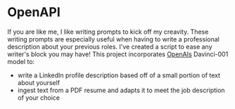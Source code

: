 # OpenAPI

If you are like me, I like writing prompts to kick off my creavity. These writing prompts are especially useful when having to write a professional description about your previous roles. I've created a script to ease any writer's block you may have!  This project incorporates [OpenAIs](https://beta.openai.com/docs/guides/completion) 
Davinci-001 model to:
* write a LinkedIn profile description based off of a small portion of text about yourself
* ingest text from a PDF resume and adapts it to meet the job description of your choice
